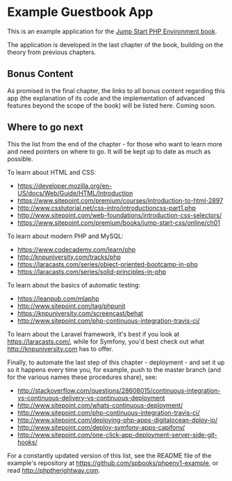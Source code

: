 # Example Guestbook App

This is an example application for the [Jump Start PHP Environment book](http://www.amazon.com/Jump-Start-Environment-Bruno-Skvorc/dp/0994182643).

The application is developed in the last chapter of the book, building on the theory from previous chapters.

## Bonus Content

As promised in the final chapter, the links to all bonus content regarding this app (the explanation of its code and the implementation of advanced features beyond the scope of the book) will be listed here. Coming soon.

## Where to go next

This the list from the end of the chapter - for those who want to learn more and need pointers on where to go. It will be kept up to date as much as possible.

To learn about HTML and CSS:

- https://developer.mozilla.org/en-US/docs/Web/Guide/HTML/Introduction
- https://www.sitepoint.com/premium/courses/introduction-to-html-2897
- http://www.csstutorial.net/css-intro/introductioncss-part1.php
- http://www.sitepoint.com/web-foundations/introduction-css-selectors/
- https://www.sitepoint.com/premium/books/jump-start-css/online/ch01

To learn about modern PHP and MySQL:

- https://www.codecademy.com/learn/php
- http://knpuniversity.com/tracks/php
- https://laracasts.com/series/object-oriented-bootcamp-in-php
- https://laracasts.com/series/solid-principles-in-php

To learn about the basics of automatic testing:

- https://leanpub.com/mlaphp
- http://www.sitepoint.com/tag/phpunit
- https://knpuniversity.com/screencast/behat
- http://www.sitepoint.com/php-continuous-integration-travis-ci/

To learn about the Laravel framework, it's best if you look at https://laracasts.com/, while for Symfony, you'd best check out what http://knpuniversity.com has to offer.

Finally, to automate the last step of this chapter - deployment - and set it up so it happens every time you, for example, push to the master branch (and for the various names these procedures share), see:

- http://stackoverflow.com/questions/28608015/continuous-integration-vs-continuous-delivery-vs-continuous-deployment
- http://www.sitepoint.com/whats-continuous-deployment/
- http://www.sitepoint.com/php-continuous-integration-travis-ci/
- http://www.sitepoint.com/deploying-php-apps-digitalocean-dploy-io/
- http://www.sitepoint.com/deploy-symfony-apps-capifony/
- http://www.sitepoint.com/one-click-app-deployment-server-side-git-hooks/

For a constantly updated version of this list, see the README file of the example's repository at https://github.com/spbooks/phpenv1-example, or read http://phptherightway.com.